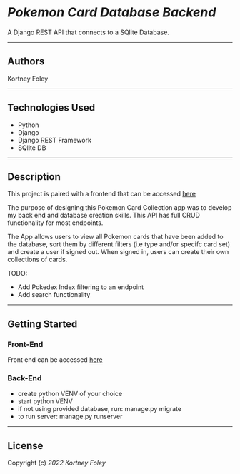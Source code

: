# _Pokemon Card Database Backend_

A Django REST API that connects to a SQlite Database.

---

## Authors

Kortney Foley

---

## Technologies Used

-   Python
-   Django
-   Django REST Framework
-   SQlite DB

---

## Description

This project is paired with a frontend that can be accessed [here](https://github.com/kfoley123/pokemoncard_frontend)

The purpose of designing this Pokemon Card Collection app was to develop my back end and database creation skills. This API has full CRUD functionality for most endpoints.

The App allows users to view all Pokemon cards that have been added to the database, sort them by different filters (i.e type and/or specifc card set) and create a user if signed out. When signed in, users can create their own collections of cards.

TODO:

-   Add Pokedex Index filtering to an endpoint
-   Add search functionality

---

## Getting Started

### Front-End

Front end can be accessed [here](https://github.com/kfoley123/pokemoncard_frontend)

### Back-End

-   create python VENV of your choice
-   start python VENV
-   if not using provided database, run: manage.py migrate
-   to run server: manage.py runserver

---

## License

Copyright (c) _2022_ _Kortney Foley_
